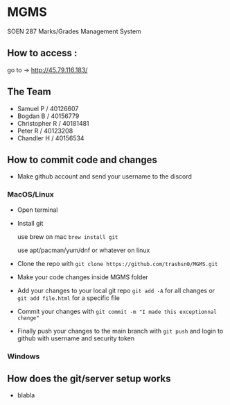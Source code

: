 # MGMS
SOEN 287 Marks/Grades Management System

## How to access : 
go to -> http://45.79.116.183/

## The Team
- Samuel P / 40126607
- Bogdan B / 40156779
- Christopher R / 40181481
- Peter R / 40123208
- Chandler H / 40156534
## How to commit code and changes
 - Make github account and send your username to the discord

### MacOS/Linux
 - Open terminal
 - Install git 
 
   use brew on mac ```brew install git```
   
   use apt/pacman/yum/dnf or whatever on linux
   
 - Clone the repo with ```git clone https://github.com/trashsn0/MGMS.git```
 
 - Make your code changes inside MGMS folder
 
 - Add your changes to your local git repo ```git add -A``` for all changes or ```git add file.html``` for a specific file
 
 - Commit your changes with ```git commit -m "I made this exceptionnal change" ```
 
 - Finally push your changes to the main branch with ```git push``` and login to github with username and security token

### Windows

## How does the git/server setup works
 - blabla
